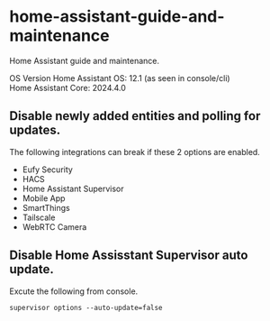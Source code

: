 # home-assistant-guide-and-maintenance
Home Assistant guide and maintenance.


OS Version Home Assistant OS: 12.1 (as seen in console/cli)  
Home Assistant Core: 2024.4.0

## Disable newly added entities and polling for updates.
The following integrations can break if these 2 options are enabled.
* Eufy Security
* HACS
* Home Assistant Supervisor
* Mobile App
* SmartThings
* Tailscale
* WebRTC Camera
## Disable Home Assisstant Supervisor auto update.
Excute the following from console.
```
supervisor options --auto-update=false
```
